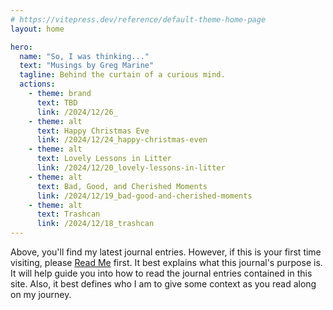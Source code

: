 ```yaml
---
# https://vitepress.dev/reference/default-theme-home-page
layout: home

hero:
  name: "So, I was thinking..."
  text: "Musings by Greg Marine"
  tagline: Behind the curtain of a curious mind.
  actions:
    - theme: brand
      text: TBD
      link: /2024/12/26_
    - theme: alt
      text: Happy Christmas Eve
      link: /2024/12/24_happy-christmas-even
    - theme: alt
      text: Lovely Lessons in Litter
      link: /2024/12/20_lovely-lessons-in-litter
    - theme: alt
      text: Bad, Good, and Cherished Moments
      link: /2024/12/19_bad-good-and-cherished-moments
    - theme: alt
      text: Trashcan
      link: /2024/12/18_trashcan
---
```


Above, you'll find my latest journal entries. However, if this is your first time visiting, please [Read Me](read-me) first. It best explains what this journal's purpose is. It will help guide you into how to read the journal entries contained in this site. Also, it best defines who I am to give some context as you read along on my journey.